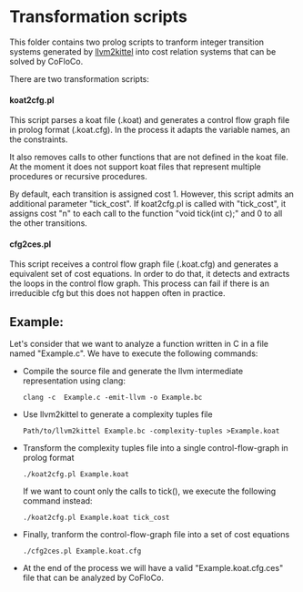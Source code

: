 
Transformation scripts
=======

This folder contains two prolog scripts to tranform integer transition systems generated by [llvm2kittel](https://github.com/s-falke/llvm2kittel) into cost relation systems that can be solved by CoFloCo.

There are two transformation scripts:

#### koat2cfg.pl
This script parses a koat file (.koat) and generates a control flow graph file in prolog format (.koat.cfg). In the process it adapts the variable names, an the constraints.

It also removes calls to other functions that are not defined in the koat file. At the moment it does not support koat files that represent multiple procedures or recursive procedures.

By default, each transition is assigned cost 1. However, this script admits an additional parameter "tick_cost". If koat2cfg.pl is called with "tick_cost", it assigns cost "n" to each call to the function "void tick(int c);" and 0 to all the other transitions.

   
#### cfg2ces.pl
This script receives a control flow graph file (.koat.cfg) and generates a equivalent set of cost equations. In order to do that, it detects and extracts the loops in the control flow graph. This process can fail if there is an irreducible cfg but this does not happen often in practice.


Example:
-------------
Let's consider that we want to analyze a function written in C in a file named "Example.c". We have to execute the following commands:

* Compile the source file and generate the llvm intermediate representation using clang:

   `clang -c  Example.c -emit-llvm -o Example.bc`

* Use llvm2kittel to generate a complexity tuples file

    `Path/to/llvm2kittel Example.bc -complexity-tuples >Example.koat`

* Transform the complexity tuples file into a single control-flow-graph in prolog format

    `./koat2cfg.pl Example.koat`

  If we want to count only the calls to tick(), we execute the following command instead:

     `./koat2cfg.pl Example.koat tick_cost`

* Finally, tranform the control-flow-graph file into a set of cost equations

    `./cfg2ces.pl Example.koat.cfg`

* At the end of the process we will have a valid "Example.koat.cfg.ces" file that can be analyzed by CoFloCo.

   
